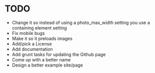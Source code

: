 TODO
====

- Change it so instead of using a photo_max_width setting you use a containing element setting
- Fix mobile bugs
- Make it so it preloads images
- Add/pick a License
- Add documentation
- Add grunt tasks for updating the Github page
- Come up with a better name
- Design a better example site/page
